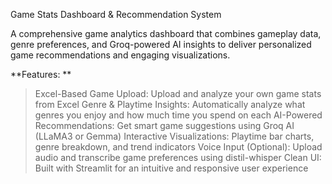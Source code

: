 Game Stats Dashboard & Recommendation System

A comprehensive game analytics dashboard that combines gameplay data, genre preferences, and Groq-powered AI insights to deliver personalized game recommendations and engaging visualizations.

**Features: **
 > Excel-Based Game Upload: Upload and analyze your own game stats from Excel
 > Genre & Playtime Insights: Automatically analyze what genres you enjoy and how much time you spend on each
  AI-Powered Recommendations: Get smart game suggestions using Groq AI (LLaMA3 or Gemma)
  Interactive Visualizations: Playtime bar charts, genre breakdown, and trend indicators
  Voice Input (Optional): Upload audio and transcribe game preferences using distil-whisper
  Clean UI: Built with Streamlit for an intuitive and responsive user experience
